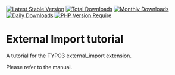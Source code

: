[![Latest Stable Version](https://poser.pugx.org/cobweb/externalimport_tut/v)](https://packagist.org/packages/cobweb/externalimport_tut)
[![Total Downloads](https://poser.pugx.org/cobweb/externalimport_tut/downloads)](https://packagist.org/packages/cobweb/externalimport_tut)
[![Monthly Downloads](https://poser.pugx.org/cobweb/externalimport_tut/d/monthly)](https://packagist.org/packages/cobwebexternalimport_tut)
[![Daily Downloads](https://poser.pugx.org/cobweb/externalimport_tut/d/daily)](https://packagist.org/packages/cobweb/externalimport_tut)
[![PHP Version Require](https://poser.pugx.org/cobweb/externalimport_tut/require/php)](https://packagist.org/packages/cobweb/externalimport_tut)

# External Import tutorial

A tutorial for the TYPO3 external_import extension.

Please refer to the manual.